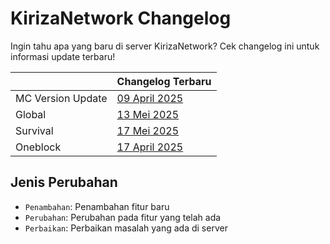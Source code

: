 # KirizaNetwork Changelog

Ingin tahu apa yang baru di server KirizaNetwork? Cek changelog ini untuk informasi update terbaru!

|                   | Changelog Terbaru                                  |
|-------------------|----------------------------------------------------|
| MC Version Update | [09 April 2025](changelogs/mc/2025-04-09.md)       |
| Global            | [13 Mei 2025](changelogs/global/2025-05-13.md)     |
| Survival          | [17 Mei 2025](changelogs/survival/2025-05-17.md)   |
| Oneblock          | [17 April 2025](changelogs/oneblock/2025-04-17.md) |

## Jenis Perubahan

- `Penambahan`: Penambahan fitur baru
- `Perubahan`: Perubahan pada fitur yang telah ada
- `Perbaikan`: Perbaikan masalah yang ada di server